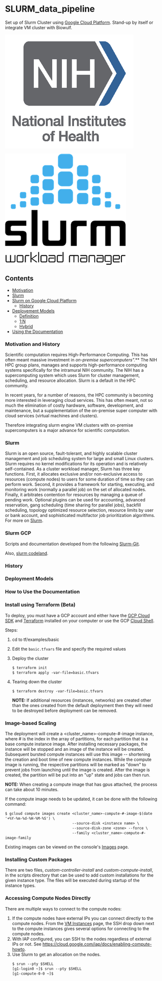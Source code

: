 # SLURM_data_pipeline

Set up of Slurm Cluster using [Google Cloud Platform](https://cloud.google.com/blog/products/compute/hpc-made-easy-announcing-new-features-for-slurm-on-gcp). Stand-up by itself or integrate VM cluster with Biowulf.

![NIH](https://github.com/Djamil17/SLURM_data_pipeline/blob/master/pics/nih-logo.png)

![Slurm Image](https://github.com/Djamil17/SLURM_data_pipeline/blob/master/pics/slurm.max-400x400.png)


## Contents 
- [Motivation](#Motivation)
- [Slurm](#Slurm)
- [Slurm on Google Cloud Platform](#Slurm-on-Google-Cloud-Platform)
  * [History](#Definition)
- [Deployement Models](#Deployement-Models)
  * [Definition](#Definition)
  * [1:N](#Definition)
  * [Hybrid](#Definition)
- [Using the Documentation](#Using-Documentation)

### Motivation and History 

Scientific computation requires High-Performance Computing. This has often meant massive investment in *on-premise supercomputers".*** The NIH HPC group plans, manages and supports high-performance computing systems specifically for the intramural NIH community. The NIH has a supercomputing system which uses Slurm for cluster management, scheduling, and resource allocation. Slurm is a default in the HPC community. 

In recent years, for a number of reasons, the HPC community is becoming more interested in leveraging cloud services. This has often meant, not so much the elimination of costly hardware, software, development, and maintenance, but a supplementation of the on-premise super computer with cloud services (virtual machines and clusters). 

Therefore integrating slurm engine VM clusters with on-premise supercomputers is a major advance for scientific computation.  

### Slurm

Slurm is an open source, fault-tolerant, and highly scalable cluster management and job scheduling system for large and small Linux clusters. Slurm requires no kernel modifications for its operation and is relatively self-contained. As a cluster workload manager, Slurm has three key functions. First, it allocates exclusive and/or non-exclusive access to resources (compute nodes) to users for some duration of time so they can perform work. Second, it provides a framework for starting, executing, and monitoring work (normally a parallel job) on the set of allocated nodes. Finally, it arbitrates contention for resources by managing a queue of pending work. Optional plugins can be used for accounting, advanced reservation, gang scheduling (time sharing for parallel jobs), backfill scheduling, topology optimized resource selection, resource limits by user or bank account, and sophisticated multifactor job prioritization algorithms. For more on [Slurm](https://slurm.schedmd.com/overview.html). 

### Slurm GCP

Scripts and documentation developed from the following [Slurm-Git](https://github.com/SchedMD/slurm-gcp). 

Also, [slurm codeland](https://codelabs.developers.google.com/codelabs/hpc-slurm-on-gcp/#0). 

### History 

### Deployment Models

### How to Use the Documentation 

### Install using Terraform (Beta)

To deploy, you must have a GCP account and either have the
[GCP Cloud SDK](https://cloud.google.com/sdk/downloads) and
[Terraform](https://www.terraform.io/downloads.html)
installed on your computer or use the GCP
[Cloud Shell](https://cloud.google.com/shell/).

Steps:
1. cd to tf/examples/basic
2. Edit the `basic.tfvars` file and specify the required values
3. Deploy the cluster
   ```
   $ terraform init
   $ terraform apply -var-file=basic.tfvars
   ```
4. Tearing down the cluster

   ```
   $ terraform destroy -var-file=basic.tfvars
   ```

   **NOTE:** If additional resources (instances, networks) are created other
   than the ones created from the default deployment then they will need to be
   destroyed before deployment can be removed.

### Image-based Scaling
   The deployment will create a <cluster_name>-compute-\#-image instance, where
   \# is the index in the array of partitions, for each partition that is a base
   compute instance image. After installing necessary packages, the instance
   will be stopped and an image of the instance will be created. Subsequent
   bursted compute instances will use this image -- shortening the creation and
   boot time of new compute instances. While the compute image is running, the
   respective partitions will be marked as "down" to prevent jobs from
   launching until the image is created. After the image is created, the
   partition will be put into an "up" state and jobs can then run.

   **NOTE:** When creating a compute image that has gpus attached, the process
   can take about 10 minutes.

   If the compute image needs to be updated, it can be done with the following
   command:
   ```
   $ gcloud compute images create <cluster_name>-compute-#-image-$(date '+%Y-%m-%d-%H-%M-%S') \
                                  --source-disk <instance name> \
                                  --source-disk-zone <zone> --force \
                                  --family <cluster_name>-compute-#-image-family
   ```

   Existing images can be viewed on the console's [Images](https://console.cloud.google.com/compute/images)
   page.

### Installing Custom Packages
   There are two files, *custom-controller-install* and *custom-compute-install*, in
   the scripts directory that can be used to add custom installations for the
   given instance type. The files will be executed during startup of the
   instance types.

### Accessing Compute Nodes Directly

   There are multiple ways to connect to the compute nodes:
   1. If the compute nodes have external IPs you can connect directly to the
      compute nodes. From the [VM Instances](https://console.cloud.google.com/compute/instances)
      page, the SSH drop down next to the compute instances gives several
      options for connecting to the compute nodes.
   2. With IAP configured, you can SSH to the nodes regardless of external IPs or not.
      See https://cloud.google.com/iap/docs/enabling-compute-howto.
   3. Use Slurm to get an allocation on the nodes.
      ```
      $ srun --pty $SHELL
      [g1-login0 ~]$ srun --pty $SHELL
      [g1-compute-0-0 ~]$
      ```
